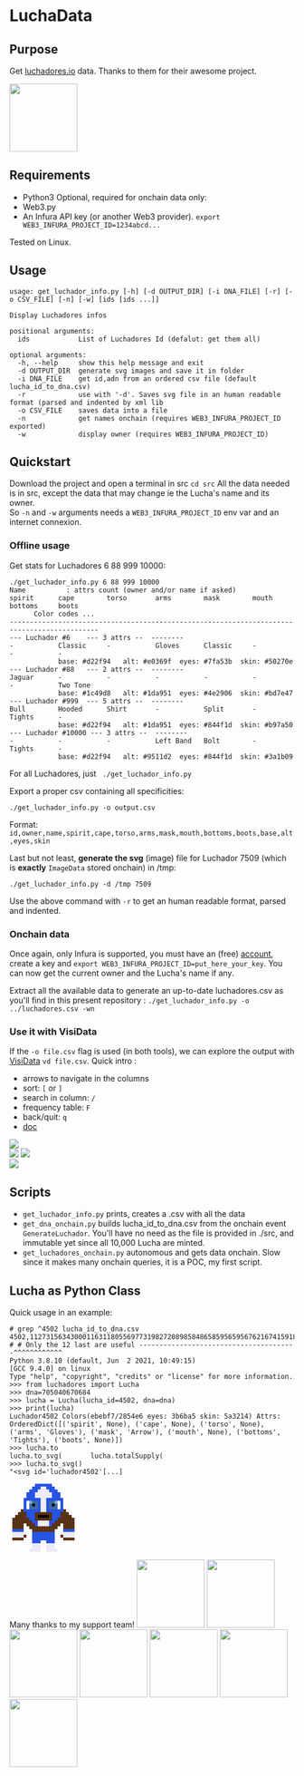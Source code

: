 # LuchaData

## Purpose
Get [luchadores.io](https://luchadores.io/) data.
Thanks to them for their awesome project.

<img src="img/luchador7509.svg" width="120" />

## Requirements
* Python3
Optional, required for onchain data only:
* Web3.py
* An Infura API key (or another Web3 provider). `export WEB3_INFURA_PROJECT_ID=1234abcd...`

Tested on Linux.

## Usage
```
usage: get_luchador_info.py [-h] [-d OUTPUT_DIR] [-i DNA_FILE] [-r] [-o CSV_FILE] [-n] [-w] [ids [ids ...]]

Display Luchadores infos

positional arguments:
  ids            List of Luchadores Id (defalut: get them all)

optional arguments:
  -h, --help     show this help message and exit
  -d OUTPUT_DIR  generate svg images and save it in folder
  -i DNA_FILE    get id,adn from an ordered csv file (default lucha_id_to_dna.csv)
  -r             use with '-d'. Saves svg file in an human readable format (parsed and indented by xml lib
  -o CSV_FILE    saves data into a file
  -n             get names onchain (requires WEB3_INFURA_PROJECT_ID exported)
  -w             display owner (requires WEB3_INFURA_PROJECT_ID)
```

## Quickstart
Download the project and open a terminal in src `cd src`
All the data needed is in src, except the data that may change ie the Lucha's name and its owner.  
So `-n` and `-w` arguments needs a `WEB3_INFURA_PROJECT_ID` env var and an internet connexion.

### Offline usage
Get stats for Luchadores 6 88 999 10000:
```
./get_luchador_info.py 6 88 999 10000
Name          : attrs count (owner and/or name if asked)
spirit      cape        torso       arms        mask        mouth       bottoms     boots       
      Color codes ...
--------------------------------------------------------------------------------------------
--- Luchador #6    --- 3 attrs --  -------- 
-           Classic     -           Gloves      Classic     -           -           -           
            base: #d22f94   alt: #e0369f  eyes: #7fa53b  skin: #50270e
--- Luchador #88   --- 2 attrs --  -------- 
Jaguar      -           -           -           -           -           -           Two Tone    
            base: #1c49d8   alt: #1da951  eyes: #4e2906  skin: #bd7e47
--- Luchador #999  --- 5 attrs --  -------- 
Bull        Hooded      Shirt       -           Split       -           Tights      -           
            base: #d22f94   alt: #1da951  eyes: #844f1d  skin: #b97a50
--- Luchador #10000 --- 3 attrs --  -------- 
-           -           -           Left Band   Bolt        -           Tights      -           
            base: #d22f94   alt: #9511d2  eyes: #844f1d  skin: #3a1b09
```
For all Luchadores, just ` ./get_luchador_info.py`  

Export a proper csv containing all specificities:
```
./get_luchador_info.py -o output.csv
```
Format: `id,owner,name,spirit,cape,torso,arms,mask,mouth,bottoms,boots,base,alt,eyes,skin`

Last but not least, __generate the svg__ (image) file for Luchador 7509 (which is __exactly__ `ImageData` stored onchain) in /tmp:
```
./get_luchador_info.py -d /tmp 7509
```
Use the above command with `-r` to get an human readable format, parsed and indented.

### Onchain data
Once again, only Infura is supported, you must have an (free) [account](https://infura.io/), create a key and `export WEB3_INFURA_PROJECT_ID=put_here_your_key`. You can now get the current owner and the Lucha's name if any.

Extract all the available data to generate an up-to-date luchadores.csv as you'll find in this present repository : `./get_luchador_info.py -o ../luchadores.csv -wn`

### Use it with VisiData
If the `-o file.csv` flag is used (in both tools), we can explore the output with [VisiData](https://www.visidata.org/) `vd file.csv`.
Quick intro :
- arrows to navigate in the columns
- sort: `[` or `]`
- search in column: `/`
- frequency table: `F`
- back/quit: `q`
- [doc](https://jsvine.github.io/intro-to-visidata/the-big-picture/visidata-in-60-seconds/)
 
![](img/screenshot_vd_01.png)  
![](img/screenshot_vd_02.png)
![](img/screenshot_vd_03.png)  
![](img/screenshot_vd_04.png)

## Scripts
* `get_luchador_info.py` prints, creates a .csv with all the data
* `get_dna_onchain.py` builds lucha_id_to_dna.csv from the onchain event `GenerateLuchador`. You'll have no need as the file is provided in ./src, and immutable yet since all 10,000 Lucha are minted.
* `get_luchadores_onchain.py` autonomous and gets data onchain. Slow since it makes many onchain queries, it is a POC, my first script.  

## Lucha as Python Class
Quick usage in an example:
```
# grep ^4502 lucha_id_to_dna.csv
4502,112731563430001163118055697731982720898584865859565956762167415918705040670684
# # Only the 12 last are useful ---------------------------------------^^^^^^^^^^^^
Python 3.8.10 (default, Jun  2 2021, 10:49:15) 
[GCC 9.4.0] on linux
Type "help", "copyright", "credits" or "license" for more information.
>>> from luchadores import Lucha
>>> dna=705040670684
>>> lucha = Lucha(lucha_id=4502, dna=dna)
>>> print(lucha)
Luchador4502 Colors(ebebf7/2854e6 eyes: 3b6ba5 skin: 5a3214) Attrs: OrderedDict([('spirit', None), ('cape', None), ('torso', None), ('arms', 'Gloves'), ('mask', 'Arrow'), ('mouth', None), ('bottoms', 'Tights'), ('boots', None)])
>>> lucha.to
lucha.to_svg(       lucha.totalSupply(  
>>> lucha.to_svg()
"<svg id='luchador4502'[...]
```
<svg id='luchador4502' width="120" xmlns='http://www.w3.org/2000/svg' viewBox='0 0 24 24'><style>#luchador4502 .lucha-base { fill: #ebebf7; } #luchador4502 .lucha-alt { fill: #2854e6; } #luchador4502 .lucha-eyes { fill: #3b6ba5; } #luchador4502 .lucha-skin { fill: #5a3214; } #luchador4502 .lucha-breathe { animation: 0.5s lucha-breathe infinite alternate ease-in-out; } @keyframes lucha-breathe { from { transform: translateY(0px); } to { transform: translateY(1%); } }</style><g class='lucha-breathe'><path class='lucha-skin' d='M22 12v-1h-1v-1h-1V9h-1V5h-1V3h-1V2h-1V1h-1V0H9v1H8v1H7v1H6v2H5v4H4v1H3v1H2v1H1v8h4v-1h1v-2H5v-3h1v1h1v1h1v2h8v-2h1v-1h1v-1h1v3h-1v2h1v1h4v-8z'/><path class='lucha-base' d='M5 16H1v3h4v-1h1v-1H5zM22 16h-3v1h-1v1h1v1h4v-3z'/><path class='lucha-alt' d='M3 16H1v1h4v-1H4zM22 16h-3v1h4v-1z'/><path class='lucha-base' d='M18 5V3h-1V2h-1V1h-1V0H9v1H8v1H7v1H6v2H5v5h1v2h1v1h1v1h1v1h6v-1h1v-1h1v-1h1v-2h1V5z'/><g class='lucha-alt'><path d='M18 5V3h-1V2h-1V1h-1V0H9v1H8v1H7v1H6v2H5v5h1v2h1v1h1v1h1v1h1v-4h1V5H9V3h1V2h1V1h2v1h1v1h1v2h-2v6h1v4h1v-1h1v-1h1v-1h1v-2h1V5z'/></g><path fill='#FFF' d='M9 6H6v3h4V6zM17 6h-3v3h4V6z'/><path class='lucha-eyes' d='M16 6h-2v3h3V6zM8 6H7v3h3V6H9z'/><path fill='#FFF' d='M7 6h1v1H7zM16 6h1v1h-1z' opacity='.4'/><path fill='#000' d='M15 7h1v1h-1zM8 7h1v1H8z'/><path class='lucha-skin' d='M14 10H9v3h6v-3z'/><path fill='#000' opacity='.9' d='M13 11h-3v1h4v-1z'/></g><path class='lucha-skin' d='M16 23v-6H8v6H7v1h4v-4h2v4h4v-1z'/><path class='lucha-base' d='M15 17H8v1h1v1h2v1h2v-1h2v-1h1v-1z'/><path class='lucha-alt' d='M15 17H8v6h3v-3h2v3h3v-6z'/><path class='lucha-base' d='M9 21H8v2H7v1h4v-3h-1zM16 23v-2h-3v3h4v-1z'/></svg>

Many thanks to my support team!
<img src="img/luchador4476.svg" width="120" />
<img src="img/luchador4502.svg" width="120" />
<img src="img/luchador7507.svg" width="120" />
<img src="img/luchador7508.svg" width="120" />
<img src="img/luchador7509.svg" width="120" />
<img src="img/luchador7513.svg" width="120" />
<img src="img/luchador8010.svg" width="120" />
